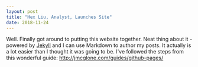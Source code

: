 ```yaml
---
layout: post
title: "Hex Liu, Analyst, Launches Site"
date: 2018-11-24
---
```


Well. Finally got around to putting this website together. Neat thing about it - powered by [Jekyll](http://jekyllrb.com) and I can use Markdown to author my posts. It actually is a lot easier than I thought it was going to be.
I've followed the steps from this wonderful guide: http://jmcglone.com/guides/github-pages/
